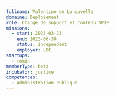 ```yaml
---
fullname: Valentine de Lanouvelle
domaine: Déploiement
role: Chargé de support et contenu SPIP
missions:
  - start: 2023-03-23
    end: 2023-06-30
    status: independent
    employer: LBC
startups:
  - romin
memberType: beta
incubator: justice
competences:
  - Administration Publique
---
```

